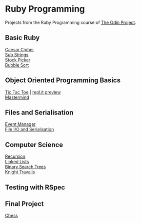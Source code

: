 # Ruby Programming
Projects from the Ruby Programming course of [The Odin Project](https://www.theodinproject.com/courses/ruby-programming).

## Basic Ruby
[Caesar Cipher](https://github.com/irahrosete/top-ruby/tree/main/caesar-cipher)<br>
[Sub Strings](https://github.com/irahrosete/top-ruby/tree/main/sub-string)<br>
[Stock Picker]()<br>
[Bubble Sort]()

## Object Oriented Programming Basics
[Tic Tac Toe](https://github.com/irahrosete/top-ruby/tree/main/tic-tac-toe) | [repl.it preview](https://repl.it/@irahrosete/tictactoe#README.md)<br>
[Mastermind]()

## Files and Serialisation
[Event Manager]()<br>
[File I/O and Serialisation]()

## Computer Science
[Recursion]()<br>
[Linked Lists]()<br>
[Binary Search Trees]()<br>
[Knight Travails]()

## Testing with RSpec

## Final Project
[Chess]()